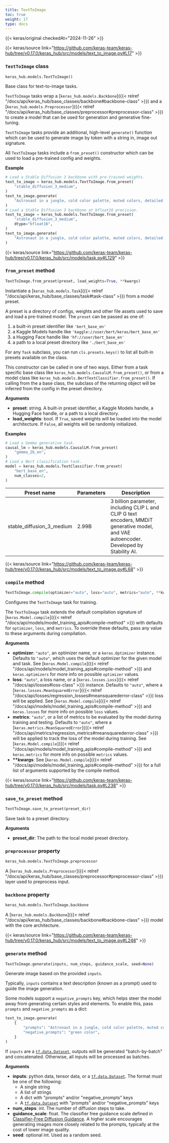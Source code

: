 ```yaml
---
title: TextToImage
toc: true
weight: 17
type: docs
---
```


{{< keras/original checkedAt="2024-11-26" >}}

{{< keras/source link="https://github.com/keras-team/keras-hub/tree/v0.17.0/keras_hub/src/models/text_to_image.py#L17" >}}

### `TextToImage` class

```python
keras_hub.models.TextToImage()
```

Base class for text-to-image tasks.

`TextToImage` tasks wrap a [`keras_hub.models.Backbone`]({{< relref "/docs/api/keras_hub/base_classes/backbone#backbone-class" >}}) and
a [`keras_hub.models.Preprocessor`]({{< relref "/docs/api/keras_hub/base_classes/preprocessor#preprocessor-class" >}}) to create a model that can be used for
generation and generative fine-tuning.

`TextToImage` tasks provide an additional, high-level `generate()` function
which can be used to generate image by token with a string in, image out
signature.

All `TextToImage` tasks include a `from_preset()` constructor which can be
used to load a pre-trained config and weights.

**Example**

```python
# Load a Stable Diffusion 3 backbone with pre-trained weights.
text_to_image = keras_hub.models.TextToImage.from_preset(
    "stable_diffusion_3_medium",
)
text_to_image.generate(
    "Astronaut in a jungle, cold color palette, muted colors, detailed, 8k"
)
# Load a Stable Diffusion 3 backbone at bfloat16 precision.
text_to_image = keras_hub.models.TextToImage.from_preset(
    "stable_diffusion_3_medium",
    dtype="bfloat16",
)
text_to_image.generate(
    "Astronaut in a jungle, cold color palette, muted colors, detailed, 8k"
)
```

{{< keras/source link="https://github.com/keras-team/keras-hub/tree/v0.17.0/keras_hub/src/models/task.py#L129" >}}

### `from_preset` method

```python
TextToImage.from_preset(preset, load_weights=True, **kwargs)
```

Instantiate a [`keras_hub.models.Task`]({{< relref "/docs/api/keras_hub/base_classes/task#task-class" >}}) from a model preset.

A preset is a directory of configs, weights and other file assets used
to save and load a pre-trained model. The `preset` can be passed as
one of:

1. a built-in preset identifier like `'bert_base_en'`
2. a Kaggle Models handle like `'kaggle://user/bert/keras/bert_base_en'`
3. a Hugging Face handle like `'hf://user/bert_base_en'`
4. a path to a local preset directory like `'./bert_base_en'`

For any `Task` subclass, you can run `cls.presets.keys()` to list all
built-in presets available on the class.

This constructor can be called in one of two ways. Either from a task
specific base class like `keras_hub.models.CausalLM.from_preset()`, or
from a model class like `keras_hub.models.BertTextClassifier.from_preset()`.
If calling from the a base class, the subclass of the returning object
will be inferred from the config in the preset directory.

**Arguments**

- **preset**: string. A built-in preset identifier, a Kaggle Models
  handle, a Hugging Face handle, or a path to a local directory.
- **load_weights**: bool. If `True`, saved weights will be loaded into
  the model architecture. If `False`, all weights will be
  randomly initialized.

**Examples**

```python
# Load a Gemma generative task.
causal_lm = keras_hub.models.CausalLM.from_preset(
    "gemma_2b_en",
)
# Load a Bert classification task.
model = keras_hub.models.TextClassifier.from_preset(
    "bert_base_en",
    num_classes=2,
)
```

| Preset name               | Parameters | Description                                                                                                                             |
| ------------------------- | ---------- | --------------------------------------------------------------------------------------------------------------------------------------- |
| stable_diffusion_3_medium | 2.99B      | 3 billion parameter, including CLIP L and CLIP G text encoders, MMDiT generative model, and VAE autoencoder. Developed by Stability AI. |

{{< keras/source link="https://github.com/keras-team/keras-hub/tree/v0.17.0/keras_hub/src/models/text_to_image.py#L68" >}}

### `compile` method

```python
TextToImage.compile(optimizer="auto", loss="auto", metrics="auto", **kwargs)
```

Configures the `TextToImage` task for training.

The `TextToImage` task extends the default compilation signature of
[`keras.Model.compile`]({{< relref "/docs/api/models/model_training_apis#compile-method" >}}) with defaults for `optimizer`, `loss`, and
`metrics`. To override these defaults, pass any value
to these arguments during compilation.

**Arguments**

- **optimizer**: `"auto"`, an optimizer name, or a `keras.Optimizer`
  instance. Defaults to `"auto"`, which uses the default optimizer
  for the given model and task. See [`keras.Model.compile`]({{< relref "/docs/api/models/model_training_apis#compile-method" >}}) and
  `keras.optimizers` for more info on possible `optimizer` values.
- **loss**: `"auto"`, a loss name, or a [`keras.losses.Loss`]({{< relref "/docs/api/losses#loss-class" >}}) instance.
  Defaults to `"auto"`, where a
  [`keras.losses.MeanSquaredError`]({{< relref "/docs/api/losses/regression_losses#meansquarederror-class" >}}) loss will be applied. See
  [`keras.Model.compile`]({{< relref "/docs/api/models/model_training_apis#compile-method" >}}) and `keras.losses` for more info on
  possible `loss` values.
- **metrics**: `"auto"`, or a list of metrics to be evaluated by
  the model during training and testing. Defaults to `"auto"`,
  where a [`keras.metrics.MeanSquaredError`]({{< relref "/docs/api/metrics/regression_metrics#meansquarederror-class" >}}) will be applied to
  track the loss of the model during training. See
  [`keras.Model.compile`]({{< relref "/docs/api/models/model_training_apis#compile-method" >}}) and `keras.metrics` for more info on
  possible `metrics` values.
- **\*\*kwargs**: See [`keras.Model.compile`]({{< relref "/docs/api/models/model_training_apis#compile-method" >}}) for a full list of arguments
  supported by the compile method.

{{< keras/source link="https://github.com/keras-team/keras-hub/tree/v0.17.0/keras_hub/src/models/task.py#L238" >}}

### `save_to_preset` method

```python
TextToImage.save_to_preset(preset_dir)
```

Save task to a preset directory.

**Arguments**

- **preset_dir**: The path to the local model preset directory.

### `preprocessor` property

```python
keras_hub.models.TextToImage.preprocessor
```

A [`keras_hub.models.Preprocessor`]({{< relref "/docs/api/keras_hub/base_classes/preprocessor#preprocessor-class" >}}) layer used to preprocess input.

### `backbone` property

```python
keras_hub.models.TextToImage.backbone
```

A [`keras_hub.models.Backbone`]({{< relref "/docs/api/keras_hub/base_classes/backbone#backbone-class" >}}) model with the core architecture.

{{< keras/source link="https://github.com/keras-team/keras-hub/tree/v0.17.0/keras_hub/src/models/text_to_image.py#L248" >}}

### `generate` method

```python
TextToImage.generate(inputs, num_steps, guidance_scale, seed=None)
```

Generate image based on the provided `inputs`.

Typically, `inputs` contains a text description (known as a prompt) used
to guide the image generation.

Some models support a `negative_prompts` key, which helps steer the
model away from generating certain styles and elements. To enable this,
pass `prompts` and `negative_prompts` as a dict:

```python
text_to_image.generate(
    {
        "prompts": "Astronaut in a jungle, cold color palette, muted colors, detailed, 8k",
        "negative_prompts": "green color",
    }
)
```

If `inputs` are a [`tf.data.Dataset`](https://www.tensorflow.org/api_docs/python/tf/data/Dataset), outputs will be generated
"batch-by-batch" and concatenated. Otherwise, all inputs will be
processed as batches.

**Arguments**

- **inputs**: python data, tensor data, or a [`tf.data.Dataset`](https://www.tensorflow.org/api_docs/python/tf/data/Dataset). The format
  must be one of the following:
  - A single string
  - A list of strings
  - A dict with "prompts" and/or "negative_prompts" keys
  - A [`tf.data.Dataset`](https://www.tensorflow.org/api_docs/python/tf/data/Dataset) with "prompts" and/or "negative_prompts"
    keys
- **num_steps**: int. The number of diffusion steps to take.
- **guidance_scale**: float. The classifier free guidance scale defined in
  [Classifier-Free Diffusion Guidance](https://arxiv.org/abs/2207.12598). A higher scale encourages
  generating images more closely related to the prompts, typically
  at the cost of lower image quality.
- **seed**: optional int. Used as a random seed.
